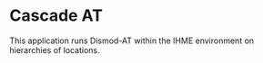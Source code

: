 # Cascade AT

This application runs Dismod-AT within the IHME environment on hierarchies
of locations.
